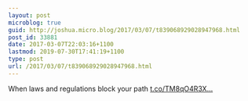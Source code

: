```yaml
---
layout: post
microblog: true
guid: http://joshua.micro.blog/2017/03/07/t839068929028947968.html
post_id: 33881
date: 2017-03-07T22:03:16+1100
lastmod: 2019-07-30T17:41:19+1100
type: post
url: /2017/03/07/t839068929028947968.html
---
```

When laws and regulations block your path [t.co/TM8qO4R3X...](https://t.co/TM8qO4R3Xf)
